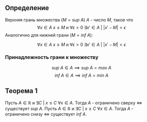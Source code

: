 ## Определение
Верхняя грань множества ($M = sup \ A$) $A$ - число $M$, такое что
$$\forall x \in A \ x \leq M \ \text{и} \ \forall\epsilon>0 \ \exists x' \in A \ | \ |x'-M| < \epsilon$$
Аналогично для нижней грани ($M = inf \ A$):

$$\forall x \in A \ x \geq M \ \text{и} \ \forall\epsilon>0 \ \exists x' \in A \ | \ |x'-M| < \epsilon$$
### Принадлежность грани к множеству
$$sup \ A \in A \implies sup \ A = max \ A$$
$$inf \ A \in A \implies inf \ A = min \ A$$
## Теорема 1
Пусть $A \in \mathbb{R}$ и $\exists C \ | \ x\leq C \ \forall x \in A$. Тогда $A$ - ограничено сверху $\iff$ существует $sup \ A$.
Пусть $A \in \mathbb{R}$ и $\exists C \ | \ x\geq C \ \forall x \in A$. Тогда $A$ - ограничено снизу $\iff$ существует $inf \ A$.
